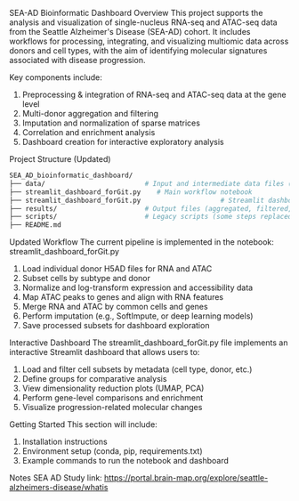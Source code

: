 SEA-AD Bioinformatic Dashboard
Overview
This project supports the analysis and visualization of single-nucleus RNA-seq and ATAC-seq data from the Seattle Alzheimer's Disease (SEA-AD) cohort. It includes workflows for processing, integrating, and visualizing multiomic data across donors and cell types, with the aim of identifying molecular signatures associated with disease progression.

Key components include:
  1. Preprocessing & integration of RNA-seq and ATAC-seq data at the gene level
  2. Multi-donor aggregation and filtering
  3. Imputation and normalization of sparse matrices
  4. Correlation and enrichment analysis
  5. Dashboard creation for interactive exploratory analysis

Project Structure (Updated)
```bash
SEA_AD_bioinformatic_dashboard/
├── data/                         # Input and intermediate data files (not tracked)
├── streamlit_dashboard_forGit.py    # Main workflow notebook
├── streamlit_dashboard_forGit.py                    # Streamlit dashboard interface
├── results/                      # Output files (aggregated, filtered, imputed) (not tracked)
├── scripts/                      # Legacy scripts (some steps replaced by notebooks) (not tracked)
├── README.md
```
Updated Workflow
The current pipeline is implemented in the notebook:
streamlit_dashboard_forGit.py

  1. Load individual donor H5AD files for RNA and ATAC
  2. Subset cells by subtype and donor
  3. Normalize and log-transform expression and accessibility data
  4. Map ATAC peaks to genes and align with RNA features
  5. Merge RNA and ATAC by common cells and genes
  6. Perform imputation (e.g., SoftImpute, or deep learning models)
  7. Save processed subsets for dashboard exploration

Interactive Dashboard
The streamlit_dashboard_forGit.py file implements an interactive Streamlit dashboard that allows users to:

  1. Load and filter cell subsets by metadata (cell type, donor, etc.)
  2. Define groups for comparative analysis
  3. View dimensionality reduction plots (UMAP, PCA)
  4. Perform gene-level comparisons and enrichment
  5. Visualize progression-related molecular changes

Getting Started
This section will include:

  1. Installation instructions
  2. Environment setup (conda, pip, requirements.txt)
  3. Example commands to run the notebook and dashboard

Notes
SEA AD Study link: https://portal.brain-map.org/explore/seattle-alzheimers-disease/whatis

